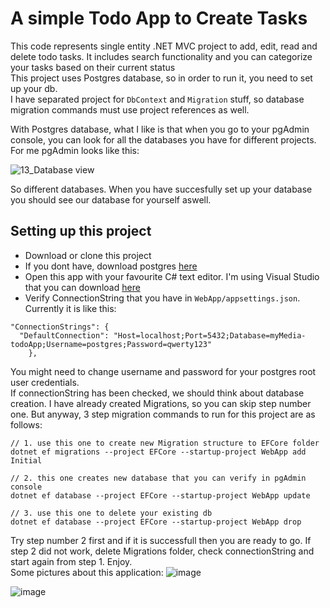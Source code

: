 # A simple Todo App to Create Tasks 

This code represents single entity .NET MVC project to add, edit, read and delete todo tasks. It includes search functionality and you can categorize your tasks based on their current status  
This project uses Postgres database, so in order to run it, you need to set up your db.  
I have separated project for `DbContext` and `Migration` stuff, so database migration commands must use project references as well. 

With Postgres database, what I like is that when you go to your pgAdmin console, you can look for all the databases you have for different projects. For me pgAdmin looks like this:

![13_Database view](https://github.com/user-attachments/assets/adeae3f0-8a60-4f9a-87bf-8fa9a543494e)

So different databases. When you have succesfully set up your database you should see our database for yourself aswell.  

## Setting up this project 
- Download or clone this project
- If you dont have, download postgres [here](https://www.postgresql.org/download/)
- Open this app with your favourite C# text editor. I'm using Visual Studio that you can download [here](https://visualstudio.microsoft.com/)
- Verify ConnectionString that you have in `WebApp/appsettings.json`. Currently it is like this:
```
"ConnectionStrings": {
  "DefaultConnection": "Host=localhost;Port=5432;Database=myMedia-todoApp;Username=postgres;Password=qwerty123"
    },
```
You might need to change username and password for your postgres root user credentials.   
If connectionString has been checked, we should think about database creation. I have already created Migrations, so you can skip step number one. But anyway, 3 step migration commands to run for this project are as follows:
```
// 1. use this one to create new Migration structure to EFCore folder
dotnet ef migrations --project EFCore --startup-project WebApp add Initial

// 2. this one creates new database that you can verify in pgAdmin console
dotnet ef database --project EFCore --startup-project WebApp update

// 3. use this one to delete your existing db
dotnet ef database --project EFCore --startup-project WebApp drop
```
Try step number 2 first and if it is successfull then you are ready to go. If step 2 did not work, delete Migrations folder, check connectionString and start again from step 1. Enjoy.   
Some pictures about this application:
![image](https://github.com/user-attachments/assets/88b019c1-5e86-4c71-b132-44cd5b9e677c)

![image](https://github.com/user-attachments/assets/0d41a7b5-c5e2-407c-bf48-d8970c58b17b)

